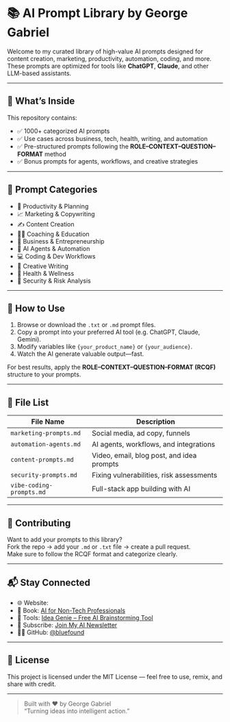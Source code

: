 # 📚 AI Prompt Library by George Gabriel

Welcome to my curated library of high-value AI prompts designed for content creation, marketing, productivity, automation, coding, and more. These prompts are optimized for tools like **ChatGPT**, **Claude**, and other LLM-based assistants.

---

## 🚀 What’s Inside

This repository contains:
- ✅ 1000+ categorized AI prompts
- ✅ Use cases across business, tech, health, writing, and automation
- ✅ Pre-structured prompts following the **ROLE–CONTEXT–QUESTION–FORMAT** method
- ✅ Bonus prompts for agents, workflows, and creative strategies

---

## 📂 Prompt Categories

- 🧠 Productivity & Planning  
- 📈 Marketing & Copywriting  
- ✍️ Content Creation  
- 🧑‍🏫 Coaching & Education  
- 💼 Business & Entrepreneurship  
- 🤖 AI Agents & Automation  
- 💻 Coding & Dev Workflows  
- 🎨 Creative Writing  
- 🧪 Health & Wellness  
- 🔐 Security & Risk Analysis

---

## 📌 How to Use

1. Browse or download the `.txt` or `.md` prompt files.
2. Copy a prompt into your preferred AI tool (e.g. ChatGPT, Claude, Gemini).
3. Modify variables like `{your_product_name}` or `{your_audience}`.
4. Watch the AI generate valuable output—fast.

For best results, apply the **ROLE–CONTEXT–QUESTION–FORMAT (RCQF)** structure to your prompts.

---

## 📁 File List

| File Name               | Description                              |
|------------------------|------------------------------------------|
| `marketing-prompts.md` | Social media, ad copy, funnels           |
| `automation-agents.md` | AI agents, workflows, and integrations   |
| `content-prompts.md`   | Video, email, blog post, and idea prompts|
| `security-prompts.md`  | Fixing vulnerabilities, risk assessments |
| `vibe-coding-prompts.md` | Full-stack app building with AI         |

---

## 🤝 Contributing

Want to add your prompts to this library?  
Fork the repo → add your `.md` or `.txt` file → create a pull request.  
Make sure to follow the RCQF format and categorize clearly.

---

## 📬 Stay Connected

- 🌐 Website: 
- 📘 Book: [AI for Non-Tech Professionals](#)
- 🧠 Tools: [Idea Genie – Free AI Brainstorming Tool](#)
- 💌 Subscribe: [Join My AI Newsletter](#)
- 🧑‍💻 GitHub: [@bluefound](https://github.com/bluefound)

---

## 📄 License

This project is licensed under the MIT License — feel free to use, remix, and share with credit.

---

> Built with ❤️ by George Gabriel  
> “Turning ideas into intelligent action.”
